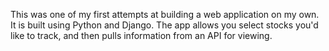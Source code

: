 This was one of my first attempts at building a web application on my own. It is built using Python and Django. The app allows you select stocks you'd like to track, and then pulls information from an API for viewing.
